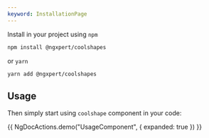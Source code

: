 ```yaml
---
keyword: InstallationPage
---
```


Install in your project using `npm`

```bash
npm install @ngxpert/coolshapes
```

or `yarn`

```bash
yarn add @ngxpert/coolshapes
```

## Usage

Then simply start using `coolshape` component in your code:

{{ NgDocActions.demo("UsageComponent", { expanded: true }) }}
